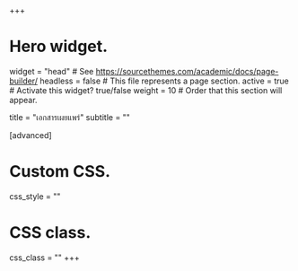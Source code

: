 +++
# Hero widget.
widget = "head"  # See https://sourcethemes.com/academic/docs/page-builder/
headless = false  # This file represents a page section.
active = true  # Activate this widget? true/false
weight = 10  # Order that this section will appear.

title = "เอกสารเผยแพร่"
subtitle = ""
  
[advanced]
 # Custom CSS. 
 css_style = ""
 
 # CSS class.
 css_class = ""
+++





